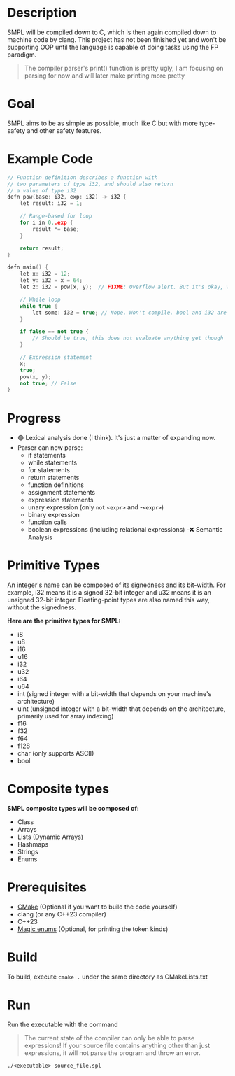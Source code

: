 # Description
SMPL will be compiled down to C, which is then again compiled down to machine code by clang.
This project has not been finished yet and won't be supporting OOP until the language is capable of doing tasks using the FP paradigm.

> The compiler parser's print() function is pretty ugly, I am focusing on parsing for now and will later make printing more pretty

# Goal
SMPL aims to be as simple as possible, much like C but with more type-safety and other safety features.
# Example Code
``` C++
// Function definition describes a function with
// two parameters of type i32, and should also return
// a value of type i32
defn pow(base: i32, exp: i32) -> i32 {
    let result: i32 = 1;

    // Range-based for loop
    for i in 0..exp {
        result *= base;
    }

    return result;
}

defn main() {
    let x: i32 = 12;
    let y: i32 = x = 64;
    let z: i32 = pow(x, y);  // FIXME: Overflow alert. But it's okay, we're not executing anything

    // While loop
    while true {
        let some: i32 = true; // Nope. Won't compile. bool and i32 are not assignable
    }

    if false == not true {
        // Should be true, this does not evaluate anything yet though
    }

    // Expression statement
    x;
    true;
    pow(x, y);
    not true; // False
}
```
# Progress
- 🟢 Lexical analysis done (I think). It's just a matter of expanding now.
- Parser can now parse:
    - if statements
    - while statements
    - for statements
    - return statements
    - function definitions
    - assignment statements
    - expression statements
    - unary expression (only `not` `<expr>` and -`<expr>`)
    - binary expression
    - function calls
    - boolean expressions (including relational expressions)
-❌ Semantic Analysis

# Primitive Types
An integer's name can be composed of its signedness and its bit-width. For example, i32 means it is a signed 32-bit integer and u32 means it is an unsigned 32-bit integer.
Floating-point types are also named this way, without the signedness.

**Here are the primitive types for SMPL:**
- i8
- u8
- i16
- u16
- i32
- u32
- i64
- u64
- int (signed integer with a bit-width that depends on your machine's architecture)
- uint (unsigned integer with a bit-width that depends on the architecture, primarily used for array indexing)
- f16
- f32
- f64
- f128
- char (only supports ASCII)
- bool
# Composite types
**SMPL composite types will be composed of:**
- Class
- Arrays
- Lists (Dynamic Arrays)
- Hashmaps
- Strings
- Enums
# Prerequisites
- [CMake](https://cmake.org/download/) (Optional if you want to build the code yourself)
- clang (or any C++23 compiler)
- C++23
- [Magic enums](https://github.com/Neargye/magic_enum) (Optional, for printing the token kinds)
# Build
To build, execute `cmake .` under the same directory as CMakeLists.txt
# Run
Run the executable with the command
> The current state of the compiler can only be able to parse expressions! If your source file contains anything other than just expressions, it will not parse the program and throw an error.
```
./<executable> source_file.spl
```
